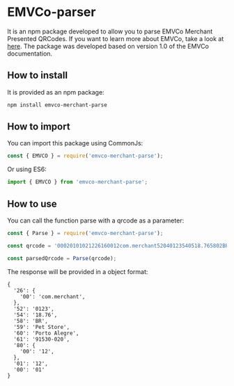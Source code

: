 # EMVCo-parser

It is an npm package developed to allow you to parse EMVCo Merchant Presented QRCodes. If you want to learn more about EMVCo, take a look at [here](https://www.emvco.com/emv-technologies/qrcodes/). The package was developed based on version 1.0 of the EMVCo documentation.

## How to install
It is provided as an npm package:
```bash
npm install emvco-merchant-parse
```

## How to import
You can import this package using CommonJs:
```js
const { EMVCO } = require('emvco-merchant-parse');
```

Or using ES6:
```js
import { EMVCO } from 'emvco-merchant-parse';
```

## How to use
You can call the function parse with a qrcode as a parameter:
```js
const { Parse } = require('emvco-merchant-parse');

const qrcode = '00020101021226160012com.merchant52040123540518.765802BR5909Pet Store6012Porto Alegre610991530-0208008000212';

const parsedQrcode = Parse(qrcode);
```

The response will be provided in a object format:
```
{
  '26': { 
    '00': 'com.merchant',
  },
  '52': '0123',
  '54': '18.76',
  '58': 'BR',
  '59': 'Pet Store',
  '60': 'Porto Alegre',
  '61': '91530-020',
  '80': {
    '00': '12',
  },
  '01': '12',
  '00': '01'
}
```